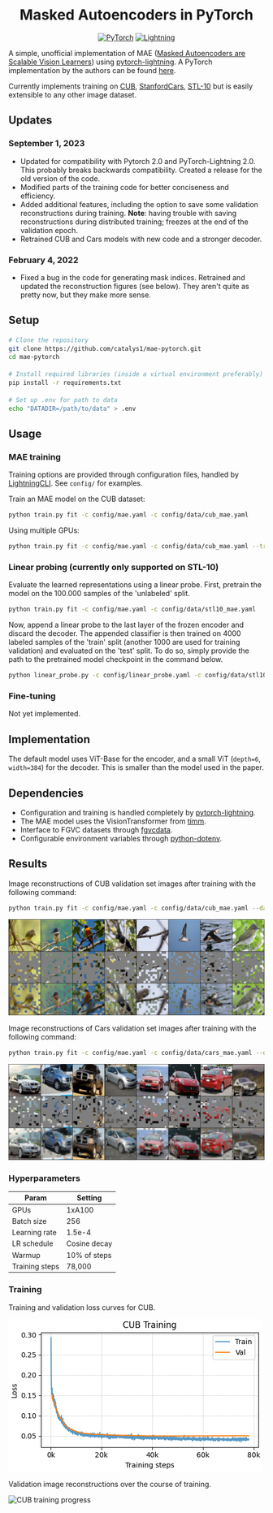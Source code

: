 <div align=center>
<h1>Masked Autoencoders in PyTorch</h1>

<a href="https://pytorch.org/get-started/locally/"><img alt="PyTorch" src="https://img.shields.io/badge/PyTorch-ee4c2c?logo=pytorch&logoColor=white"></a>
<a href="https://pytorchlightning.ai/"><img alt="Lightning" src="https://img.shields.io/badge/-Lightning-792ee5?logo=pytorchlightning&logoColor=white"></a>


</div>

A simple, unofficial implementation of MAE ([Masked Autoencoders are Scalable Vision Learners](https://arxiv.org/abs/2111.06377)) using  [pytorch-lightning](https://www.pytorchlightning.ai/). A PyTorch implementation by the authors can be found [here](https://github.com/facebookresearch/mae).

Currently implements training on [CUB](http://www.vision.caltech.edu/visipedia/CUB-200-2011.html), [StanfordCars](http://ai.stanford.edu/~jkrause/cars/car_dataset.html), [STL-10](https://cs.stanford.edu/~acoates/stl10/) but is easily extensible to any other image dataset.

## Updates

### September 1, 2023

- Updated for compatibility with Pytorch 2.0 and PyTorch-Lightning 2.0. This probably breaks backwards compatibility. Created a release for the old version of the code.
- Modified parts of the training code for better conciseness and efficiency.
- Added additional features, including the option to save some validation reconstructions during training. **Note**: having trouble with saving reconstructions during distributed training; freezes at the end of the validation epoch.
- Retrained CUB and Cars models with new code and a stronger decoder.

### February 4, 2022

- Fixed a bug in the code for generating mask indices. Retrained and updated the reconstruction figures (see below). They aren't quite as pretty now, but they make more sense.

## Setup

```bash
# Clone the repository
git clone https://github.com/catalys1/mae-pytorch.git
cd mae-pytorch

# Install required libraries (inside a virtual environment preferably)
pip install -r requirements.txt

# Set up .env for path to data
echo "DATADIR=/path/to/data" > .env
```

## Usage

### MAE training

Training options are provided through configuration files, handled by [LightningCLI](https://pytorch-lightning.readthedocs.io/en/stable/common/lightning_cli.html). See `config/` for examples.

Train an MAE model on the CUB dataset:
```bash
python train.py fit -c config/mae.yaml -c config/data/cub_mae.yaml
```

Using multiple GPUs:
```bash
python train.py fit -c config/mae.yaml -c config/data/cub_mae.yaml --trainer.devices 8
```
### Linear probing (currently only supported on STL-10)
Evaluate the learned representations using a linear probe. First, pretrain the model on the 100.000 samples of the 'unlabeled' split.
```bash
python train.py fit -c config/mae.yaml -c config/data/stl10_mae.yaml
```
Now, append a linear probe to the last layer of the frozen encoder and discard the decoder. The appended classifier is then trained on 4000 labeled samples of the 'train' split (another 1000 are used for training validation) and evaluated on the 'test' split. To do so, simply provide the path to the pretrained model checkpoint in the command below.

```bash
python linear_probe.py -c config/linear_probe.yaml -c config/data/stl10_linear_probe.yaml --model.init_args.ckpt_path <path to pretrained .ckpt>
``` 

### Fine-tuning

Not yet implemented.

## Implementation

The default model uses ViT-Base for the encoder, and a small ViT (`depth=6`, `width=384`) for the decoder. This is smaller than the model used in the paper.

## Dependencies

- Configuration and training is handled completely by [pytorch-lightning](https://pytorchlightning.ai).
- The MAE model uses the VisionTransformer from [timm](https://github.com/rwightman/pytorch-image-models).
- Interface to FGVC datasets through [fgvcdata](https://github.com/catalys1/fgvc-data-pytorch).
- Configurable environment variables through [python-dotenv](https://pypi.org/project/python-dotenv/).

## Results

Image reconstructions of CUB validation set images after training with the following command:
```bash
python train.py fit -c config/mae.yaml -c config/data/cub_mae.yaml --data.init_args.batch_size 256 --data.init_args.num_workers 12
```

![Bird Reconstructions](samples/bird-samples.png)

Image reconstructions of Cars validation set images after training with the following command:
```bash
python train.py fit -c config/mae.yaml -c config/data/cars_mae.yaml --data.init_args.batch_size 256 --data.init_args.num_workers 16
```

![Cars Reconstructions](samples/car-samples.png)

### Hyperparameters

| Param          | Setting      |
| --             | --           |
| GPUs           | 1xA100       |
| Batch size     | 256          |
| Learning rate  | 1.5e-4       |
| LR schedule    | Cosine decay |
| Warmup         | 10% of steps |
| Training steps | 78,000       |


### Training

Training and validation loss curves for CUB.

![CUB training curves](samples/bird-training-curves.png)

Validation image reconstructions over the course of training.

![CUB training progress](samples/birds-training.gif)